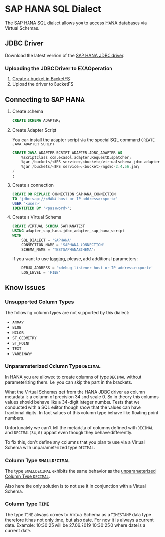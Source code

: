 # SAP HANA SQL Dialect

The SAP HANA SQL dialect allows you to access [HANA](https://www.sap.com/products/hana.html) databases via Virtual Schemas.

## JDBC Driver

Download the latest version of the [SAP HANA JDBC driver](https://search.maven.org/search?q=g:com.sap.cloud.db.jdbc%20AND%20a:ngdbc&core=gav).

### Uploading the JDBC Driver to EXAOperation

1. [Create a bucket in BucketFS](https://docs.exasol.com/administration/on-premise/bucketfs/create_new_bucket_in_bucketfs_service.htm) 
1. Upload the driver to BucketFS

## Connecting to SAP HANA

1. Create schema

    ```sql
    CREATE SCHEMA ADAPTER;
    ```

2. Create Adapter Script

    You can install the adapter script via the special SQL command `CREATE JAVA ADAPTER SCRIPT`
    
    ```sql
    CREATE JAVA ADAPTER SCRIPT ADAPTER.JDBC_ADAPTER AS
        %scriptclass com.exasol.adapter.RequestDispatcher;
        %jar /buckets/<BFS service>/<bucket>/virtualschema-jdbc-adapter-dist-1.19.1.jar;
        %jar /buckets/<BFS service>/<bucket>/ngdbc-2.4.56.jar;
    /
    ;
    ```

3. Create a connection
    
    ```sql
    CREATE OR REPLACE CONNECTION SAPHANA_CONNECTION 
    TO 'jdbc:sap://<HANA host or IP address>:<port>' 
    USER '<user>' 
    IDENTIFIED BY '<password>';
    ```

4. Create a Virtual Schema

    ```sql
    CREATE VIRTUAL SCHEMA SAPHANATEST
    USING adapter_sap_hana.jdbc_adapter_sap_hana_script
    WITH
        SQL_DIALECT = 'SAPHANA'
        CONNECTION_NAME = 'SAPHANA_CONNECTION'
        SCHEMA_NAME = 'TESTSAPHANASCHEMA';
    ```
    
    If you want to use [logging](../development/remote_logging.md), please, add additional parameters:
    
    ```sql
        DEBUG_ADDRESS = '<debug listener host or IP address>:<port>'
        LOG_LEVEL = 'FINE' 
    ``` 
    
## Know Issues

### Unsupported Column Types

The following column types are not supported by this dialect:

* `ARRAY`
* `BLOB`
* `NCLOB`
* `ST_GEOMETRY`
* `ST_POINT`
* `TEXT`
* `VARBINARY`

### Unparameterized Column Type `DECIMAL`

In HANA you are allowed to create columns of type `DECIMAL` without parameterizing them. I.e. you can skip the part in the brackets.

What the Virtual Schemas get from the HANA JDBC driver as column metadata is a column of precision 34 and scale 0. So in theory this columns values should behave like a 34-digit integer number. Tests that we conducted with a SQL editor though show that the values can have fractional digits. In fact values of this column type behave like floating point numbers.

Unfortunately we can't tell the metadata of columns defined with `DECIMAL` and `DECIMAL(34,0)` appart even though they behave differently.

To fix this, don't define any columns that you plan to use via a Virtual Schema with unparameterized type `DECIMAL`.

### Column Type `SMALLDECIMAL`

The type `SMALLDECIMAL` exhibits the same behavior as the [unparameterized Column Type `DECIMAL`](#unparameterized-column-type-decimal).

Also here the only solution is to not use it in conjunction with a Virtual Schema.

### Column Type `TIME`

The type `TIME` always comes to Virtual Schema as a  `TIMESTAMP` data type therefore it has not only time, but also date.
For now it is always a current date. Example: 10:30:25 will be 27.06.2019 10:30:25.0 where date is a current date. 
